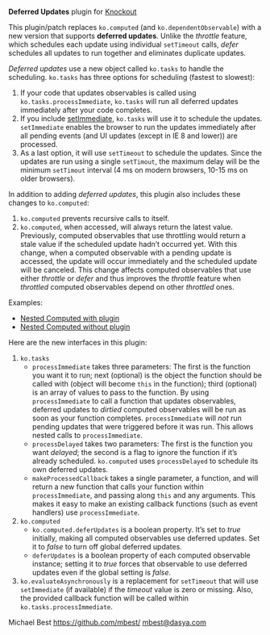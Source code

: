 **Deferred Updates** plugin for [Knockout](http://knockoutjs.com/)

This plugin/patch replaces `ko.computed` (and `ko.dependentObservable`) with a new version that supports **deferred updates**. Unlike the *throttle* feature, which schedules each update using individual `setTimeout` calls, *defer* schedules all updates to run together and eliminates duplicate updates.

*Deferred updates* use a new object called `ko.tasks` to handle the scheduling. `ko.tasks` has three options for scheduling (fastest to slowest):

1. If your code that updates observables is called using `ko.tasks.processImmediate`, `ko.tasks` will run all deferred updates immediately after your code completes.
2. If you include [setImmediate](https://github.com/NobleJS/setImmediate), `ko.tasks` will use it to schedule the updates. `setImmediate` enables the browser to run the updates immediately after all pending events (and UI updates (except in IE 8 and lower)) are processed.
3. As a last option, it will use `setTimeout` to schedule the updates. Since the updates are run using a single `setTimout`, the maximum delay will be the minimum `setTimout` interval (4 ms on modern browsers, 10-15 ms on older browsers).

In addition to adding *deferred updates*, this plugin also includes these changes to `ko.computed`:

1. `ko.computed` prevents recursive calls to itself.
2. `ko.computed`, when accessed, will always return the latest value. Previously, computed observables that use throttling would return a stale value if the scheduled update hadn’t occurred yet. With this change, when a computed observable with a pending update is accessed, the update will occur immediately and the scheduled update will be canceled. This change affects computed observables that use either *throttle* or *defer* and thus improves the *throttle* feature when *throttled* computed observables depend on other *throttled* ones.

Examples:

* [Nested Computed with plugin](http://mbest.github.com/knockout-deferred-updates/examples/nested-computed-plugin.html)
* [Nested Computed without plugin](http://mbest.github.com/knockout-deferred-updates/examples/nested-computed-noplugin.html)

Here are the new interfaces in this plugin:

1. `ko.tasks`
   * `processImmediate` takes three parameters: The first is the function you want it to run; next (optional) is the object the function should be called with (object will become `this` in the function); third (optional) is an array of values to pass to the function. By using `processImmediate` to call a function that updates observables, deferred updates to *dirtied* computed observables will be run as soon as your function completes. `processImmediate` will *not* run pending updates that were triggered before it was run. This allows nested calls to `processImmediate`.
   * `processDelayed` takes two parameters: The first is the function you want *delayed*; the second is a flag to ignore the function if it’s already scheduled. `ko.computed` uses `processDelayed` to schedule its own deferred updates.
   * `makeProcessedCallback` takes a single parameter, a function, and will return a new function that calls your function within `processImmediate`, and passing along `this` and any arguments. This makes it easy to make an existing callback functions (such as event handlers) use `processImmediate`.
2. `ko.computed`
   * `ko.computed.deferUpdates` is a boolean property. It’s set to *true* initially, making all computed observables use deferred updates. Set it to *false* to turn off global deferred updates.
   * `deferUpdates` is a boolean property of each computed observable instance; setting it to *true* forces that observable to use deferred updates even if the global setting is *false*.
3. `ko.evaluateAsynchronously` is a replacement for `setTimeout` that will use `setImmediate` (if available) if the *timeout* value is zero or missing. Also, the provided callback function will be called within `ko.tasks.processImmediate`.

Michael Best
https://github.com/mbest/
mbest@dasya.com
